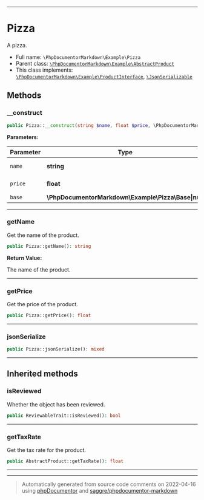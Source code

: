 ***

# Pizza

A pizza.



* Full name: `\PhpDocumentorMarkdown\Example\Pizza`
* Parent class: [`\PhpDocumentorMarkdown\Example\AbstractProduct`](./AbstractProduct.md)
* This class implements:
[`\PhpDocumentorMarkdown\Example\ProductInterface`](./ProductInterface.md), [`\JsonSerializable`](../../JsonSerializable.md)



## Methods


### __construct



```php
public Pizza::__construct(string $name, float $price, \PhpDocumentorMarkdown\Example\Pizza\Base|null $base = null): mixed
```








**Parameters:**

| Parameter | Type | Description |
|-----------|------|-------------|
| `name` | **string** | Product name. |
| `price` | **float** | Product price. |
| `base` | **\PhpDocumentorMarkdown\Example\Pizza\Base&#124;null** | Pizza base. |




***

### getName

Get the name of the product.

```php
public Pizza::getName(): string
```









**Return Value:**

The name of the product.



***

### getPrice

Get the price of the product.

```php
public Pizza::getPrice(): float
```











***

### jsonSerialize



```php
public Pizza::jsonSerialize(): mixed
```











***


## Inherited methods


### isReviewed

Whether the object has been reviewed.

```php
public ReviewableTrait::isReviewed(): bool
```











***

### getTaxRate

Get the tax rate for the product.

```php
public AbstractProduct::getTaxRate(): float
```











***


***
> Automatically generated from source code comments on 2022-04-16 using [phpDocumentor](http://www.phpdoc.org/) and [saggre/phpdocumentor-markdown](https://github.com/Saggre/phpDocumentor-markdown)
